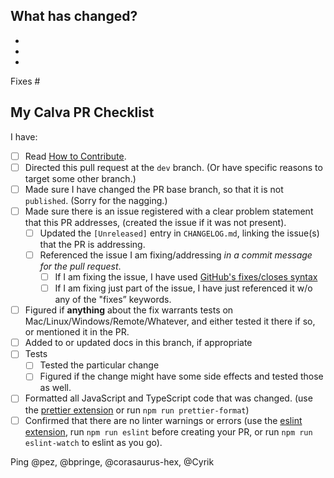 <!--
❤️ Thanks for filing a Pull Request on Calva! You are contributing to a better Clojure coding experience. ❤️

Please make sure to read: https://github.com/BetterThanTomorrow/calva/wiki/Contributing-Pull-requests

PLEASE NOTE:
If you want to file a Pull Request on the documentation of Calva (calva.io),
then use the Documentation PR template by adding 'template=docs.md' to the
query parameters of the URL of this page.

The rest of this template is about changes to the Calva source code.
-->

## What has changed?

<!-- Introduce the change(s) briefly here. Consider explaining why a particular change was implemented the way it was. If you have considered alternative ways to introduce the change, please elaborate a bit on that as well. -->

-
-
-

<!-- Tell us what Github issue(s) your PR is fixing. Consider creating the issue if there isn't one already. -->

Fixes #

## My Calva PR Checklist
<!--
PLEASE DO NOT REMOVE THIS CHECKLIST. You are supposed to fill it in.
Strike out (using `~`) items that do not apply, If you want to add items, please do. -->

I have:

- [ ] Read [How to Contribute](https://github.com/BetterThanTomorrow/calva/wiki/How-to-Contribute#before-sending-pull-requests).
- [ ] Directed this pull request at the `dev` branch. (Or have specific reasons to target some other branch.)
- [ ] Made sure I have changed the PR base branch, so that it is not `published`. (Sorry for the nagging.)
- [ ] Made sure there is an issue registered with a clear problem statement that this PR addresses, (created the issue if it was not present).
    - [ ] Updated the `[Unreleased]` entry in `CHANGELOG.md`, linking the issue(s) that the PR is addressing.
    - [ ] Referenced the issue I am fixing/addressing _in a commit message for the pull request_.
        - [ ] If I am fixing the issue, I have used [GitHub's fixes/closes syntax](https://help.github.com/en/articles/closing-issues-using-keywords)
        - [ ] If I am fixing just part of the issue, I have just referenced it w/o any of the "fixes” keywords.
- [ ] Figured if **anything** about the fix warrants tests on Mac/Linux/Windows/Remote/Whatever, and either tested it there if so, or mentioned it in the PR.
- [ ] Added to or updated docs in this branch, if appropriate
- [ ] Tests
  - [ ] Tested the particular change
  - [ ] Figured if the change might have some side effects and tested those as well.
- [ ] Formatted all JavaScript and TypeScript code that was changed. (use the [prettier extension](https://marketplace.visualstudio.com/items?itemName=esbenp.prettier-vscode) or run `npm run prettier-format`)
- [ ] Confirmed that there are no linter warnings or errors (use the [eslint extension](https://marketplace.visualstudio.com/items?itemName=dbaeumer.vscode-eslint), run `npm run eslint` before creating your PR, or run `npm run eslint-watch` to eslint as you go).

<!-- This is a nice book to read about the power of checklists: https://www.samuelthomasdavies.com/book-summaries/health-fitness/the-checklist-manifesto/ -->

Ping @pez, @bpringe, @corasaurus-hex, @Cyrik
